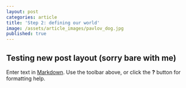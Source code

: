 ```yaml
---
layout: post
categories: article
title: 'Step 2: defining our world'
image: /assets/article_images/pavlov_dog.jpg
published: true
---
```



## Testing new post layout (sorry bare with me)

Enter text in [Markdown](http://daringfireball.net/projects/markdown/). Use the toolbar above, or click the **?** button for formatting help.
